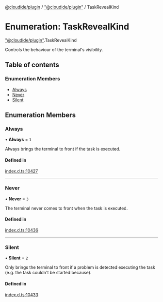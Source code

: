 [@cloudide/plugin](../README.md) / ["@cloudide/plugin"](../modules/_cloudide_plugin_.md) / TaskRevealKind

# Enumeration: TaskRevealKind

["@cloudide/plugin"](../modules/_cloudide_plugin_.md).TaskRevealKind

Controls the behaviour of the terminal's visibility.

## Table of contents

### Enumeration Members

- [Always](cloudide_plugin_.TaskRevealKind.md#always)
- [Never](cloudide_plugin_.TaskRevealKind.md#never)
- [Silent](cloudide_plugin_.TaskRevealKind.md#silent)

## Enumeration Members

### Always

• **Always** = ``1``

Always brings the terminal to front if the task is executed.

#### Defined in

[index.d.ts:10427](https://github.com/shuyaqian/cloudide-plugin-api/blob/26b31b9/index.d.ts#L10427)

___

### Never

• **Never** = ``3``

The terminal never comes to front when the task is executed.

#### Defined in

[index.d.ts:10436](https://github.com/shuyaqian/cloudide-plugin-api/blob/26b31b9/index.d.ts#L10436)

___

### Silent

• **Silent** = ``2``

Only brings the terminal to front if a problem is detected executing the task
(e.g. the task couldn't be started because).

#### Defined in

[index.d.ts:10433](https://github.com/shuyaqian/cloudide-plugin-api/blob/26b31b9/index.d.ts#L10433)
